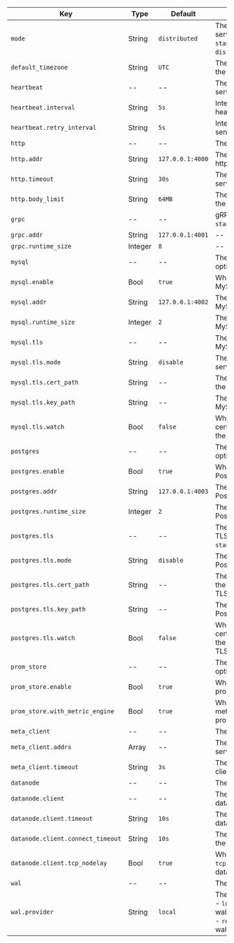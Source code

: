 | Key | Type | Default | Descriptions |
| --- | -----| ------- | ----------- |
| `mode` | String | `distributed` | The running mode of the server, can be `standalone` or `distributed`. |
| `default_timezone` | String | `UTC` | The default timezone of the server. |
| `heartbeat` | -- | -- | The heartbeat options for server. |
| `heartbeat.interval` | String | `5s` | Interval for sending heartbeat task. |
| `heartbeat.retry_interval` | String | `5s` | Interval for retrying to send heartbeat task. |
| `http` | -- | -- | The http server options. |
| `http.addr` | String | `127.0.0.1:4000` | The address to bind the http server. |
| `http.timeout` | String | `30s` | The timeout for the http server. |
| `http.body_limit` | String | `64MB` | The body size limit for the http server. |
| `grpc` | -- | -- | gRPC server options, see `standalone.example.toml`. |
| `grpc.addr` | String | `127.0.0.1:4001` | -- |
| `grpc.runtime_size` | Integer | `8` | -- |
| `mysql` | -- | -- | The MySQL server options. |
| `mysql.enable` | Bool | `true` | Whether to enable the MySQL server. |
| `mysql.addr` | String | `127.0.0.1:4002` | The address to bind the MySQL server. |
| `mysql.runtime_size` | Integer | `2` | The runtime size of the MySQL server. |
| `mysql.tls` | -- | -- | The TLS options for MySQL server. |
| `mysql.tls.mode` | String | `disable` | The mode of the MySQL server TLS. |
| `mysql.tls.cert_path` | String | -- | The certificate path of the MySQL server TLS. |
| `mysql.tls.key_path` | String | -- | The key path of the MySQL server TLS. |
| `mysql.tls.watch` | Bool | `false` | Whether to watch the certificate changes of the MySQL server TLS. |
| `postgres` | -- | -- | The PostgresSQL server options. |
| `postgres.enable` | Bool | `true` | Whether to enable the PostgresSQL server. |
| `postgres.addr` | String | `127.0.0.1:4003` | The address to bind the PostgresSQL server. |
| `postgres.runtime_size` | Integer | `2` | The runtime size of the PostgresSQL server. |
| `postgres.tls` | -- | -- | The PostgresSQL server TLS options, see `standalone.example.toml`. |
| `postgres.tls.mode` | String | `disable` | The mode of the PostgresSQL server TLS. |
| `postgres.tls.cert_path` | String | -- | The certificate path of the PostgresSQL server TLS. |
| `postgres.tls.key_path` | String | -- | The key path of the PostgresSQL server TLS. |
| `postgres.tls.watch` | Bool | `false` | Whether to watch the certificate changes of the PostgresSQL server TLS. |
| `prom_store` | -- | -- | The prometheus service options. |
| `prom_store.enable` | Bool | `true` | Whether to enable the prometheus service. |
| `prom_store.with_metric_engine` | Bool | `true` | Whether to use the metric engine for the prometheus service. |
| `meta_client` | -- | -- | The meta client options. |
| `meta_client.addrs` | Array | -- | The address of the meta servers. |
| `meta_client.timeout` | String | `3s` | The timeout for the meta client. |
| `datanode` | -- | -- | The datanode options. |
| `datanode.client` | -- | -- | The client options for the datanode. |
| `datanode.client.timeout` | String | `10s` | The timeout for the datanode client. |
| `datanode.client.connect_timeout` | String | `10s` | The connect timeout for the datanode client. |
| `datanode.client.tcp_nodelay` | Bool | `true` | Whether to enable `tcp_nodelay` for the datanode client. |
| `wal` | -- | -- | The wal options. |
| `wal.provider` | String | `local` | The provider of the wal.<br/>- `local`: use the local wal.<br/>- `remote`: use the remote wal. |
